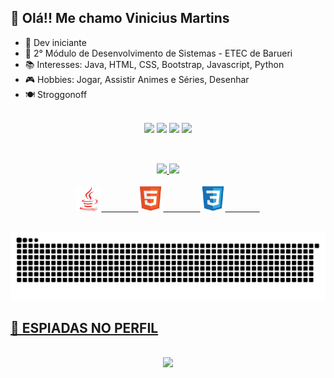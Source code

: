 ## 🦊 Olá!! Me chamo Vinicius Martins 
  
  - 🌱 Dev iniciante
  - 🍁 2° Módulo de Desenvolvimento de Sistemas - ETEC de Barueri
  - 📚 Interesses: Java, HTML, CSS, Bootstrap, Javascript, Python
  - 🎮 Hobbies: Jogar, Assistir Animes e Séries, Desenhar
  - 🍽️ Stroggonoff
  
<div align="center" style="display: inline_block"><br>
  <a href = "mailto:viniciusmartins01112@gmail.com"><img src="https://img.shields.io/badge/-Gmail-%23333?style=for-the-badge&logo=gmail&logoColor=white" target="_blank"></a>
  <a href="https://www.linkedin.com/in/vinicius-martins-947269201/" target="_blank"><img src="https://img.shields.io/badge/-LinkedIn-%230077B5?style=for-the-badge&logo=linkedin&logoColor=white" target="_blank"></a>
  <a href="https://www.instagram.com/viniciusmartinsv11/" target="_blank"><img src="https://img.shields.io/badge/-Instagram-%23E4405F?style=for-the-badge&logo=instagram&logoColor=white" target="_blank"></a>
  <a href="https://twitter.com/Viniciu90699842" target="_blank"><img src="https://img.shields.io/badge/Twitter-1DA1F2?style=for-the-badge&logo=twitter&logoColor=white" target="_blank"></a> 
</div>
  
##

<div align="center"><br>
  <a href="https://github.com/ViniciusM11">
  <img height="160em" src="https://github-readme-stats.vercel.app/api?username=ViniciusM11&show_icons=true&theme=monokai&include_all_commits=true&count_private=true"/>
  <img height="160em" src="https://github-readme-stats.vercel.app/api/top-langs/?username=ViniciusM11&layout=compact&langs_count=7&theme=monokai"/>
</div>
  
<div align="center"><br>
  <img height="40" src="https://raw.githubusercontent.com/devicons/devicon/master/icons/java/java-plain.svg">
    &nbsp;&nbsp;&nbsp;&nbsp;&nbsp;&nbsp;&nbsp;&nbsp;&nbsp;&nbsp;&nbsp;&nbsp;&nbsp;
  <img height="40" src="https://raw.githubusercontent.com/devicons/devicon/master/icons/html5/html5-original.svg">
    &nbsp;&nbsp;&nbsp;&nbsp;&nbsp;&nbsp;&nbsp;&nbsp;&nbsp;&nbsp;&nbsp;&nbsp;&nbsp;
  <img height="40" src="https://raw.githubusercontent.com/devicons/devicon/master/icons/css3/css3-original.svg">
    &nbsp;&nbsp;&nbsp;&nbsp;&nbsp;&nbsp;&nbsp;&nbsp;&nbsp;&nbsp;&nbsp;&nbsp;&nbsp;
</div>


##
![Snake animation](https://github.com/ViniciusM11/ViniciusM11/blob/output/github-contribution-grid-snake.svg)

## 👀 ESPIADAS NO PERFIL
  <br>
 <div align="center"> 
   <img alingn="center" src="https://profile-counter.glitch.me/ViniciusM11/count.svg"/>
 </div>
